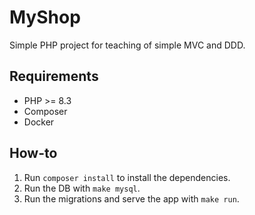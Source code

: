 # MyShop

Simple PHP project for teaching of simple MVC and DDD.

## Requirements
- PHP >= 8.3
- Composer
- Docker

## How-to
1. Run `composer install` to install the dependencies.
2. Run the DB with `make mysql`.
3. Run the migrations and serve the app with `make run`.
